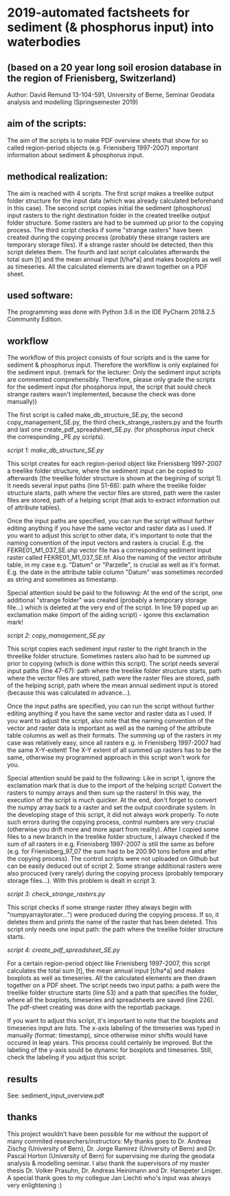 # 2019-automated factsheets for sediment (& phosphorus input) into waterbodies
## (based on a 20 year long soil erosion database in the region of Frienisberg, Switzerland)

Author: David Remund 13-104-591, University of Berne, Seminar Geodata analysis and modelling (Springsemester 2019)

## aim of the scripts:

The aim of the scripts is to make PDF overview sheets that show for so called region-period objects (e.g. Frienisberg 1997-2007) important information about sediment & phosphorus input.

## methodical realization:

The aim is reached with 4 scripts. The first script makes a treelike output folder structure for the input data (which was already calculated beforehand in this case). The second script copies initial the sediment (phosphorus) input rasters to the right destination folder in the created treelike output folder structure. Some rasters are had to be summed up prior to the copying process. The third script checks if some "strange rasters" have been created during the copying process (probably these strange rasters are temporary storage files). If a strange raster should be detected, then this script deletes them. The fourth and last script calculates afterwards the total sum [t] and the mean annual input [t/ha*a] and makes boxplots as well as timeseries. All the calculated elements are drawn together on a PDF sheet.

## used software:

The programming was done with Python 3.6 in the IDE PyCharm 2018.2.5 Community Edition.

## workflow

The workflow of this project consists of four scripts and is the same for sediment & phosphorus input. Therefore the workflow is only explained for the sediment input. 
(remark for the lecturer: Only the sediment input scripts are commented comprehensibly. Therefore, please only grade the scripts for the sediment input (for phosphorus input, the script that sould check strange rasters wasn't implemented, because the check was done manually))

The first script is called make_db_structure_SE.py, the second copy_management_SE.py, the third check_strange_rasters.py and the fourth and last one create_pdf_spreadsheet_SE.py. (for phosphorus input check the corresponding _PE.py scripts). 

*script 1: make_db_structure_SE.py*

This script creates for each region-period object like Frienisberg 1997-2007 a treelike folder structure, where the sediment input can be copied to afterwards (the treelike folder structure is shown at the begining of script 1). It needs several input paths (line 51-66): path where the treelike folder structure starts, path where the vector files are stored, path were the raster files are stored, path of a helping script (that aids to extract information out of attribute tables).

Once the input paths are specified, you can run the script without further editing anything if you have the same vector and raster data as I used. If you want to adjust this script to other data, it's important to note that the naming convention of the input vectors and rasters is crucial. E.g. the FEKRE01_M1_037_SE.shp vector file has a corresponding sediment input raster called FEKRE01_M1_037_SE.tif. Also the naming of the vector attribute table, in my case e.g. "Datum" or "Parzelle", is crucial as well as it's format. E.g. the date in the attribute table column "Datum" was sometimes recorded as string and sometimes as timestamp. 

Special attention sould be paid to the following: At the end of the script, one additional "strange folder" was created (probably a temporary storage file...) which is deleted at the very end of the script. In line 59 poped up an exclamation make (import of the aiding script) - igonre this exclamation mark!


*script 2: copy_management_SE.py*

This script copies each sediment input raster to the right branch in the threelike folder structure. Sometimes rasters also had to be summed up prior to copying (which is done within this script). The script needs several input paths (line 47-67): path where the treelike folder structure starts, path where the vector files are stored, path were the raster files are stored, path of the helping script, path where the mean annual sediment input is stored (because this was calculated in advance…).

Once the input paths are specified, you can run the script without further editing anything if you have the same vector and raster data as I used. If you want to adjust the script, also note that the naming convention of the vector and raster data is important as well as the naming of the attribute table columns as well as their formats. The summing up of the rasters in my case was relatively easy, since all rasters e.g. in Frienisberg 1997-2007 had the same X-Y-extent! The X-Y extent of all summed up rasters has to be the same, otherwise my programmed approach in this script won't work for you.

Special attention sould be paid to the following: Like in script 1, ignore the exclamation mark that is due to the import of the helping script! Convert the rasters to numpy arrays and then sum up the rasters! In this way, the execution of the script is much quicker. At the end, don't forget to convert the numpy array back to a raster and set the output coordinate system. In the developing stage of this script, it did not always work properly. To note such errors during the copying process, control numbers are very crucial (otherwise you drift more and more apart from reality). After I copied some files to a new branch in the treelike folder structure, I always checked if the sum of all rasters in e.g. Frienisberg 1997-2007 is still the same as before (e.g. for Frienisberg_97_07	the sum had to be 200.90 tons before and after the copying process). The control scripts were not uploaded on Github but can be easily deduced out of script 2. Some strange additional rasters were also procuced (very rarely) during the copying process (probably temporary storage files...). With this problem is dealt in script 3.

*script 3: check_strange_rasters.py*

This script checks if some strange raster (they always begin with "numpyarraytorater...") were produced during the copying process. If so, it deletes them and prints the name of the raster that has been deleted. This script only needs one input path: the path where the treelike folder structure starts.

*script 4: create_pdf_spreadsheet_SE.py*

For a certain region-period object like Frienisberg 1997-2007, this script calculates the total sum [t], the mean annual input [t/ha*a] and makes boxplots as well as timeseries. All the calculated elements are then drawn together on a PDF sheet. The script needs two input paths: a path were the treelike folder structure starts (line 53) and a path that specifies the folder, where all the boxplots, timeseries and spreadsheets are saved (line 226). The pdf-sheet creating was done with the reportlab package.

If you want to adjust this script, it's important to note that the boxplots and timeseries input are lists. The x-axis labeling of the timeseries was typed in manually (format: timestamp), since otherwise minor shifts would have occured in leap years. This process could certainly be improved. But the labeling of the y-axis sould be dynamic for boxplots and timeseries. Still, check the labeling if you adjust this script.

## results

See: sediment_input_overview.pdf

## thanks

This project wouldn't have been possible for me without the support of many commited researchers/instructors: My thanks goes to Dr. Andreas Zischg (University of Bern), Dr. Jorge Ramirez (University of Bern) and Dr. Pascal Horton (University of Bern) for supervising me during the geodata analysis & modelling seminar. I also thank the supervisors of my master thesis Dr. Volker Prasuhn, Dr. Andreas Heinimann and Dr. Hanspeter Liniger. A special thank goes to my collegue Jan Liechti who's input was always very enlightening :)




